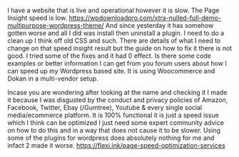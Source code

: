 I have a website that is live and operational however it is slow. The Page Insight speed is low.
https://wpdownloadpro.com/xtra-nulled-full-demo-multipurpose-wordpress-theme/
And since yesterday it has somehow gotten worse and all I did was install then uninstall a plugin. I need to do a clean up I think off old CSS and such. There are details of what I need to change on that speed insight result but the guide on how to fix it there is not good. I tried some of the fixes and it had 0 effect. Is there some code examples or better information I can get from you forum users about how I can speed up my Wordpress based site. It is using Woocommerce and Dokan in a multi-vendor setup.

Incase you are wondering after looking at the name and checking it I made it because I was disgusted by the conduct and privacy policies of Amazon, Facebook, Twitter, Ebay (/Gumtree), Youtube & every single social media/ecommerce platform. It is 100% functional it is just a speed issue which I think can be optimized I just need some expert community advice on how to do this and in a way that does not cause it to be slower. Using some of the plugins for wordpress does absolutely nothing for me and infact 2 made it worse. https://flexi.ink/page-speed-optimization-services
